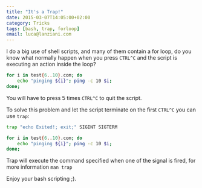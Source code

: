 ```yaml
---
title: "It's a Trap!"
date: 2015-03-07T14:05:00+02:00
category: Tricks
tags: [bash, trap, forloop]
email: luca@lanziani.com
---
```


I do a big use of shell scripts, and many of them contain a for loop, do you know what normally happen when you press `CTRL^C` and the script is executing an action inside the loop?

<!--more-->

```bash
for i in test{6..10}.com; do
    echo "pinging ${i}"; ping -c 10 $i;
done;
```

You will have to press 5 times `CTRL^C` to quit the script.

To solve this problem and let the script terminate on the first `CTRL^C` you can use `trap`:

```bash
trap "echo Exited!; exit;" SIGINT SIGTERM

for i in test{6..10}.com; do
    echo "pinging ${i}"; ping -c 10 $i;
done;
```

Trap will execute the command specified when one of the signal is fired, for more information `man trap`

Enjoy your bash scripting ;).
